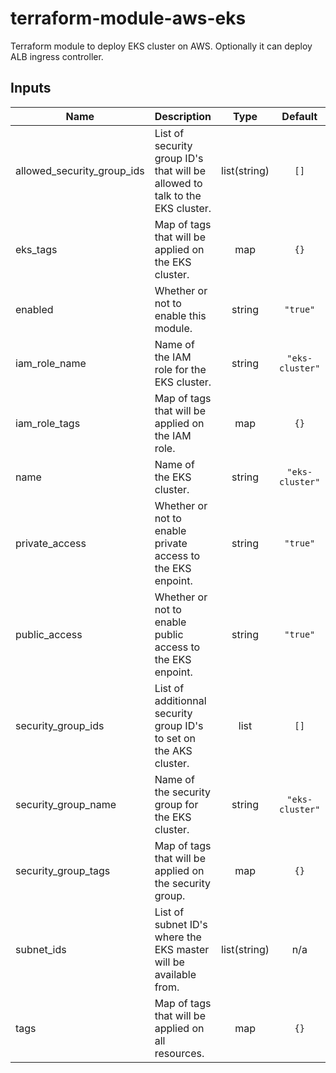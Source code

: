 # terraform-module-aws-eks

Terraform module to deploy EKS cluster on AWS.
Optionally it can deploy ALB ingress controller.

<!-- BEGINNING OF PRE-COMMIT-TERRAFORM DOCS HOOK -->
## Inputs

| Name | Description | Type | Default | Required |
|------|-------------|:----:|:-----:|:-----:|
| allowed\_security\_group\_ids | List of security group ID's that will be allowed to talk to the EKS cluster. | list(string) | `[]` | no |
| eks\_tags | Map of tags that will be applied on the EKS cluster. | map | `{}` | no |
| enabled | Whether or not to enable this module. | string | `"true"` | no |
| iam\_role\_name | Name of the IAM role for the EKS cluster. | string | `"eks-cluster"` | no |
| iam\_role\_tags | Map of tags that will be applied on the IAM role. | map | `{}` | no |
| name | Name of the EKS cluster. | string | `"eks-cluster"` | no |
| private\_access | Whether or not to enable private access to the EKS enpoint. | string | `"true"` | no |
| public\_access | Whether or not to enable public access to the EKS enpoint. | string | `"true"` | no |
| security\_group\_ids | List of additionnal security group ID's to set on the AKS cluster. | list | `[]` | no |
| security\_group\_name | Name of the security group for the EKS cluster. | string | `"eks-cluster"` | no |
| security\_group\_tags | Map of tags that will be applied on the security group. | map | `{}` | no |
| subnet\_ids | List of subnet ID's where the EKS master will be available from. | list(string) | n/a | yes |
| tags | Map of tags that will be applied on all resources. | map | `{}` | no |

<!-- END OF PRE-COMMIT-TERRAFORM DOCS HOOK -->
